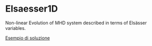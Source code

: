 # Elsaesser1D
Non-linear Evolution of MHD system described in terms of Elsässer variables. 

[Esempio di soluzione](https://datapane.com/reports/wAwd5D3/figura-di-esempio/)
